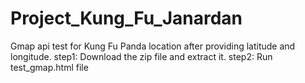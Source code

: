# Project_Kung_Fu_Janardan
Gmap api test for Kung Fu Panda location after providing latitude and longitude.
step1:
 Download the zip file and extract it.
step2:
 Run test_gmap.html file

